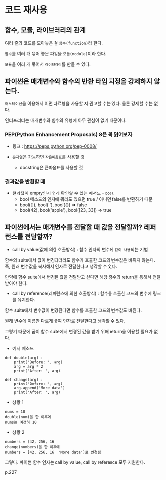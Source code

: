 # 코드 재사용

## 함수, 모듈, 라이브러리의 관계 
여러 줄의 코드를 모아놓은 걸 `함수(function)`라 한다.

`함수`를 여러 개 묶어 놓은 파일을 `모듈(module)`이라 한다. 

`모듈`을 여러 개 묶어서 `라이브러리`를 만들 수 있다.

## 파이썬은 매개변수와 함수의 반환 타입 지정을 강제하지 않는다. 

`어노테이션`을 이용해서 어떤 자료형을 사용할 지 권고할 수는 있다. 물론 강제할 수는 없다. 

인터프리터는 매개변수와 함수의 유형에 아무 관심이 없기 때문이다. 

### PEP(Python Enhancement Proposals) 8은 꼭 읽어보자

- 링크 : https://peps.python.org/pep-0008/

- `문자열`은 가능하면 `작은따옴표`를 사용할 것
    - docstring은 큰따옴표를 사용할 것

### 결과값을 반환할 때

- 결과값이 empty인지 쉽게 확인할 수 있는 메서드 - `bool`
    - bool 메소드의 인자에 뭐라도 있으면 true / 아니면 false를 반환하기 때문
    - bool([]), bool(''), bool({}) => false
    - bool(42), bool('apple'), bool([23, 33]) => true 


## 파이썬에서는 매개변수를 전달할 때 값을 전달할까? 레퍼런스를 전달할까? 

- call by value(값에 의한 호출방식) : 함수 인자의 변수에 `값이 사용`되는 기법 

함수의 suite에서 값이 변경되더라도 함수가 호출한 코드의 변수값은 바뀌지 않는다. 
즉, 원래 변수값을 복사해서 인자로 전달한다고 생각할 수 있다.

만약에 함수 suite에서 변경된 값을 전달받고 싶다면
해당 함수의 return을 통해서 전달받아야 한다. 

- call by reference(레퍼런스에 의한 호출방식) : 함수를 호출한 코드의 변수에 링크를 유지한다. 

함수 suite에서 변수값이 변경된다면 함수를 호출한 코드의 변수값도 바뀐다. 

원래 변수에 이름만 다르게 붙여 인자로 전달한다고 생각할 수 있다. 

그렇기 때문에 굳이 함수 suite에서 변경된 값을 받기 위해 return을 이용할 필요가 없다. 

- 예시 메소드 
```
def double(arg) : 
    print('Before: ', arg)
    arg = arg * 2
    print('After: ', arg)

def change(arg) : 
    print('Before: ', arg)
    arg.append('More data')
    print('After: ', arg)
```

- 상황 1
```
nums = 10
double(num)을 한 이후에 
nums는 여전히 10 
```

- 상황 2 
```
numbers = [42, 256, 16]
change(numbers)을 한 이후에
numbers = [42, 256, 16, 'More data']로 변경됨 
```

그렇다. 파이썬 함수 인자는 call by value, call by reference 모두 지원한다. 

p.227

